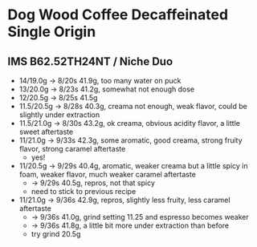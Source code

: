 # Dog Wood Coffee Decaffeinated Single Origin

## IMS B62.52TH24NT / Niche Duo

- 14/19.0g -> 8/20s 41.9g, too many water on puck
- 13/20.0g -> 8/23s 41.2g, somewhat not enough dose
- 12/20.5g -> 8/25s 41.5g
- 11.5/20.5g -> 8/28s 40.3g, creama not enough, weak flavor, could be slightly under extraction
- 11.5/21.0g -> 8/30s 43.2g, ok creama, obvious acidity flavor, a little sweet aftertaste
- 11/21.0g -> 9/33s 42.3g, some aromatic, good creama, strong fruity flavor, strong caramel aftertaste
  - yes!
- 11/20.5g -> 9/29s 40.4g, aromatic, weaker creama but a little spicy in foam, weaker flavor, much weaker caramel aftertaste
  - -> 9/29s 40.5g, repros, not that spicy
  - need to stick to previous recipe
- 11/21.0g -> 9/36s 42.9g, repros, slightly less fruity, less caramel aftertaste
  - -> 9/36s 41.0g, grind setting 11.25 and espresso becomes weaker
  - -> 9/36s 41.8g, a little bit more under extraction than before
  - try grind 20.5g
